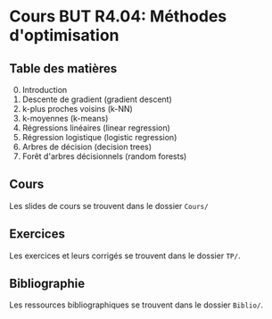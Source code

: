 # Cours BUT R4.04: Méthodes d'optimisation

## Table des matières

0. Introduction
1. Descente de gradient (gradient descent)
2. k-plus proches voisins (k-NN)
3. k-moyennes (k-means)
4. Régressions linéaires (linear regression)
5. Régression logistique (logistic regression)
6. Arbres de décision (decision trees)
7. Forêt d'arbres décisionnels (random forests)

## Cours

Les slides de cours se trouvent dans le dossier `Cours/`

## Exercices

Les exercices et leurs corrigés se trouvent dans le dossier `TP/`.

## Bibliographie

Les ressources bibliographiques se trouvent dans le dossier `Biblio/`.
